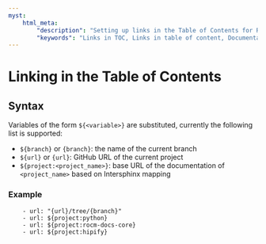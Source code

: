 ```yaml
---
myst:
    html_meta:
        "description": "Setting up links in the Table of Contents for ROCm documentation"
        "keywords": "Links in TOC, Links in table of content, Documentation TOC, Documentation table of content, Document index, Documentation settings"
---
```


# Linking in the Table of Contents

## Syntax

Variables of the form `${<variable>}` are substituted, currently the following
list is supported:

- `${branch}` or `{branch}`: the name of the current branch
- `${url}` or `{url}`: GitHub URL of the current project
- `${project:<project_name>}`: base URL of the documentation of `<project_name>`
based on Intersphinx mapping

### Example

```in
    - url: "{url}/tree/{branch}"
    - url: ${project:python}
    - url: ${project:rocm-docs-core}
    - url: ${project:hipify}
```
